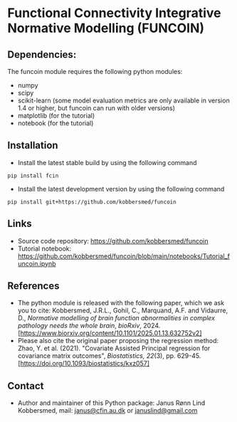 # Functional Connectivity Integrative Normative Modelling (FUNCOIN)

## Dependencies:
The funcoin module requires the following python modules:
* numpy
* scipy
* scikit-learn (some model evaluation metrics are only available in version 1.4 or higher, but funcoin can run with older versions)
* matplotlib (for the tutorial)
* notebook (for the tutorial)

## Installation
* Install the latest stable build by using the following command  
```
pip install fcin
```
* Install the latest development version by using the following command  
```
pip install git+https://github.com/kobbersmed/funcoin
```

## Links
* Source code repository: https://github.com/kobbersmed/funcoin
* Tutorial notebook: https://github.com/kobbersmed/funcoin/blob/main/notebooks/Tutorial_funcoin.ipynb

## References
* The python module is released with the following paper, which we ask you to cite: 
Kobbersmed, J.R.L., Gohil, C., Marquand, A.F. and Vidaurre, D., _Normative modelling of brain function abnormalities in complex pathology needs the whole brain_, _bioRxiv_, 2024. [https://www.biorxiv.org/content/10.1101/2025.01.13.632752v2]
* Please also cite the original paper proposing the regression method: 
Zhao, Y. et al. (2021). "Covariate Assisted Principal regression for covariance matrix outcomes", _Biostatistics, 22_(3), pp. 629-45. [https://doi.org/10.1093/biostatistics/kxz057]

## Contact
* Author and maintainer of this Python package: Janus Rønn Lind Kobbersmed, mail: janus@cfin.au.dk or januslind@gmail.com
